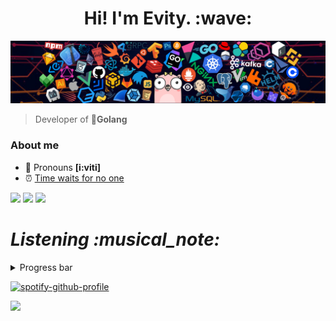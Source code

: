 <h1 align='center'> Hi! I'm Evity. :wave:</h1>

![](assets/hal.png)

> Developer of 🐳**Golang**

### About me
* 👑 Pronouns **[i:viti]**
* ⏰   [Time waits for no one](https://Evity.github.io/NixieClock/)


![](https://github-profile-summary-cards.vercel.app/api/cards/profile-details?username=Evity&theme=github)
![](https://github-profile-summary-cards.vercel.app/api/cards/repos-per-language?username=Evity&theme=github)
![](https://github-profile-summary-cards.vercel.app/api/cards/stats?username=Evity&theme=github)
<h1 align='left'><i>Listening :musical_note:</i></h1>
<details align="left">
<summary>Progress bar</summary>

<p align="left">
  <a href="https://evity.vercel.app/now-playing?open">
  <img src="https://evity.vercel.app/now-playing" width="800" height="125">
</p>
</details>


  [![spotify-github-profile](https://spotify-github-profile.vercel.app/api/view?uid=31sjxvwfp73t7imhsjrzmlq2ytdq&cover_image=true&theme=default&bar_color_cover=false)](https://spotify-github-profile.vercel.app/api/view?uid=31sjxvwfp73t7imhsjrzmlq2ytdq&redirect=true)

![](https://visitor-badge.glitch.me/badge?page_id=evity.evity)
